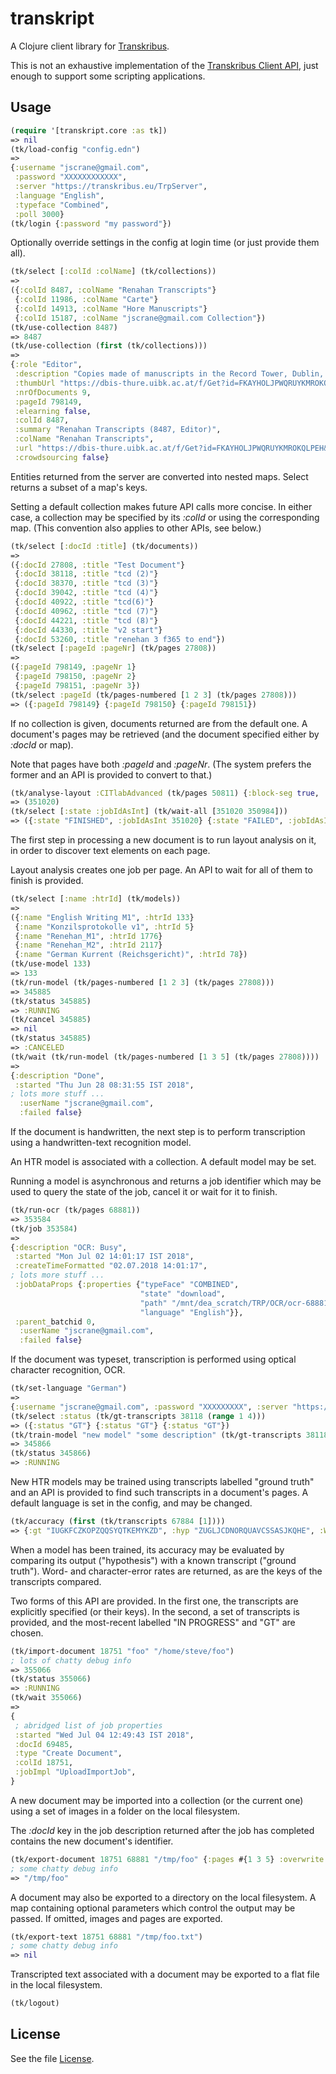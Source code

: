# transkript

A Clojure client library for [Transkribus](https://github.com/Transkribus).

This is not an exhaustive implementation of the [Transkribus Client API](https://github.com/Transkribus/TranskribusClient), 
just enough to support some scripting applications.
 
## Usage

```clojure
(require '[transkript.core :as tk])
=> nil
(tk/load-config "config.edn")
=>
{:username "jscrane@gmail.com",
 :password "XXXXXXXXXXXX",
 :server "https://transkribus.eu/TrpServer",
 :language "English",
 :typeface "Combined",
 :poll 3000}
(tk/login {:password "my password"})
```

Optionally override settings in the config at login time (or just provide them all).

```clojure
(tk/select [:colId :colName] (tk/collections))
=>
({:colId 8487, :colName "Renahan Transcripts"}
 {:colId 11986, :colName "Carte"}
 {:colId 14913, :colName "Hore Manuscripts"}
 {:colId 15187, :colName "jscrane@gmail.com Collection"})
(tk/use-collection 8487)
=> 8487
(tk/use-collection (first (tk/collections)))
=>
{:role "Editor",
 :description "Copies made of manuscripts in the Record Tower, Dublin, by the Rev. Laurence Renehan, first President of Maynooth College in the mid-nineteenth cenury. The originals were destroyed in the the Fourcourts Fire in Dublin in 1922.",
 :thumbUrl "https://dbis-thure.uibk.ac.at/f/Get?id=FKAYHOLJPWQRUYKMROKQLPEH&fileType=thumb",
 :nrOfDocuments 9,
 :pageId 798149,
 :elearning false,
 :colId 8487,
 :summary "Renahan Transcripts (8487, Editor)",
 :colName "Renahan Transcripts",
 :url "https://dbis-thure.uibk.ac.at/f/Get?id=FKAYHOLJPWQRUYKMROKQLPEH&fileType=view",
 :crowdsourcing false}
```

Entities returned from the server are converted into nested maps. Select returns 
a subset of a map's keys.

Setting a default collection makes future API calls more concise. In either case,
a collection may be specified by its _:colId_ or using the corresponding map. (This
convention also applies to other APIs, see below.)

```clojure
(tk/select [:docId :title] (tk/documents))
=>
({:docId 27808, :title "Test Document"}
 {:docId 38118, :title "tcd (2)"}
 {:docId 38370, :title "tcd (3)"}
 {:docId 39042, :title "tcd (4)"}
 {:docId 40922, :title "tcd(6)"}
 {:docId 40962, :title "tcd (7)"}
 {:docId 44221, :title "tcd (8)"}
 {:docId 44330, :title "v2 start"}
 {:docId 53260, :title "renehan 3 f365 to end"})
(tk/select [:pageId :pageNr] (tk/pages 27808))
=> 
({:pageId 798149, :pageNr 1}
 {:pageId 798150, :pageNr 2}
 {:pageId 798151, :pageNr 3})
(tk/select :pageId (tk/pages-numbered [1 2 3] (tk/pages 27808)))
=> ({:pageId 798149} {:pageId 798150} {:pageId 798151})
```

If no collection is given, documents returned are from the default one.
A document's pages may be retrieved (and the document specified either by
_:docId_ or map).

Note that pages have both _:pageId_ and _:pageNr_. (The system prefers the
former and an API is provided to convert to that.)

```clojure
(tk/analyse-layout :CITlabAdvanced (tk/pages 50811) {:block-seg true, :line-seg true})
=> (351020)
(tk/select [:state :jobIdAsInt] (tk/wait-all [351020 350984]))
=> ({:state "FINISHED", :jobIdAsInt 351020} {:state "FAILED", :jobIdAsInt 350984})
```

The first step in processing a new document is to run layout analysis on it, in order
to discover text elements on each page.

Layout analysis creates one job per page. An API to wait for all of them to
finish is provided.

```clojure
(tk/select [:name :htrId] (tk/models))
=>
({:name "English Writing M1", :htrId 133}
 {:name "Konzilsprotokolle v1", :htrId 5}
 {:name "Renehan_M1", :htrId 1776}
 {:name "Renehan_M2", :htrId 2117}
 {:name "German Kurrent (Reichsgericht)", :htrId 78})
(tk/use-model 133)
=> 133
(tk/run-model (tk/pages-numbered [1 2 3] (tk/pages 27808)))
=> 345885
(tk/status 345885)
=> :RUNNING
(tk/cancel 345885)
=> nil
(tk/status 345885)
=> :CANCELED
(tk/wait (tk/run-model (tk/pages-numbered [1 3 5] (tk/pages 27808))))
=>
{:description "Done",
 :started "Thu Jun 28 08:31:55 IST 2018",
; lots more stuff ...
  :userName "jscrane@gmail.com",
  :failed false}
```
If the document is handwritten, the next step is to perform transcription
using a handwritten-text recognition model.

An HTR model is associated with a collection. A default model may be set.

Running a model is asynchronous and returns a job identifier which may be
used to query the state of the job, cancel it or wait for it to finish.

```clojure
(tk/run-ocr (tk/pages 68881))
=> 353584
(tk/job 353584)
=>
{:description "OCR: Busy",
 :started "Mon Jul 02 14:01:17 IST 2018",
 :createTimeFormatted "02.07.2018 14:01:17",
; lots more stuff ...
 :jobDataProps {:properties {"typeFace" "COMBINED",
                             "state" "download",
                             "path" "/mnt/dea_scratch/TRP/OCR/ocr-68881-8584653302377025848",
                             "language" "English"}},
 :parent_batchid 0,
  :userName "jscrane@gmail.com",
  :failed false}
```

If the document was typeset, transcription is performed using optical character
recognition, OCR.

```clojure
(tk/set-language "German")
=>
{:username "jscrane@gmail.com", :password "XXXXXXXXX", :server "https://transkribus.eu/TrpServer", :language "German"}
(tk/select :status (tk/gt-transcripts 38118 (range 1 4)))
=> ({:status "GT"} {:status "GT"} {:status "GT"})
(tk/train-model "new model" "some description" (tk/gt-transcripts 38118 (range 1 4)) (tk/gt-transcripts 38118 [5 6]))
=> 345866
(tk/status 345866)
=> :RUNNING
```

New HTR models may be trained using transcripts labelled "ground truth" and an API is provided to find such transcripts in a document's pages. A default language is set in the config, and may be changed.

```clojure
(tk/accuracy (first (tk/transcripts 67884 [1])))
=> {:gt "IUGKFCZKOPZQQSYQTKEMYKZD", :hyp "ZUGLJCDNORQUAVCSSASJKQHE", :WER 135.65573, :CER 95.60117}
```

When a model has been trained, its accuracy may be evaluated by comparing its output ("hypothesis")
with a known transcript ("ground truth"). Word- and character-error
rates are returned, as are the keys of the transcripts compared.

Two forms of this API are provided. In the first one, the transcripts are
explicitly specified (or their keys). In the second, a set of transcripts is
provided, and the most-recent labelled "IN PROGRESS" and "GT" are chosen.

```clojure
(tk/import-document 18751 "foo" "/home/steve/foo")
; lots of chatty debug info
=> 355066
(tk/status 355066)
=> :RUNNING
(tk/wait 355066)
=>
{
 ; abridged list of job properties
 :started "Wed Jul 04 12:49:43 IST 2018",
 :docId 69485,
 :type "Create Document",
 :colId 18751,
 :jobImpl "UploadImportJob",
}
```

A new document may be imported into a collection (or the current 
one) using a set of images in a folder on the local filesystem.

The _:docId_ key in the job description returned after the job
has completed contains the new document's identifier.

```clojure
(tk/export-document 18751 68881 "/tmp/foo" {:pages #{1 3 5} :overwrite true})
; some chatty debug info
=> "/tmp/foo"
```

A document may also be exported to a directory on the local
filesystem. A map containing optional parameters which control 
the output may be passed. If omitted, images and pages are
exported.
 
```clojure
(tk/export-text 18751 68881 "/tmp/foo.txt")
; some chatty debug info
=> nil
```

Transcripted text associated with a document may be exported to
a flat file in the local filesystem.

```clojure
(tk/logout)
```

## License

See the file [License](https://github.com/jscrane/transkript/blob/master/LICENSE).
